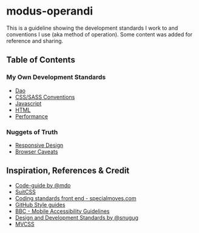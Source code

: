 modus-operandi
==============

This is a guideline showing the development standards I work to and conventions I use (aka method of operation). Some content was added for reference and sharing.

## Table of Contents

### My Own Development Standards
+ [Dao](dao.md)
+ [CSS/SASS Conventions](styles.md)
+ [Javascript](javascript.md)
+ [HTML](html.md)
+ [Performance](performance.md)

### Nuggets of Truth
+ [Responsive Design](responsive-design.md)
+ [Browser Caveats](browser-caveats.md)

## Inspiration, References & Credit
* [Code-guide by @mdo](http://mdo.github.io/code-guide/)
* [SuitCSS](https://github.com/suitcss/suit/blob/master/doc/naming-conventions.md)
* [Coding standards front end - specialmoves.com](http://specialmoves.github.io/coding-standards-front-end/)
* [GitHub Style guides](https://github.com/styleguide)
* [BBC - Mobile Accessibility Guidelines](http://www.bbc.co.uk/guidelines/futuremedia/accessibility/mobile/developers)
* [Design and Development Standards by @snugug](https://github.com/Snugug/north#responsive-web-design)
* [MVCSS](http://mvcss.github.io/)
